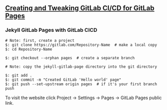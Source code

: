 ## [Creating and Tweaking GitLab CI/CD for GitLab Pages](https://docs.gitlab.com/ee/user/project/pages/getting_started_part_four.html)

### Jekyll GitLab Pages with GitLab CICD

```
# Note: first, create a project
$: git clone https://gitlab.com/Repository-Name  # make a local copy
$: cd Repository-Name

$: git checkout --orphan pages  # create a separate branch

# Note: copy the jekyll-gitlab-page directory into the git directory

$: git add .
$: git commit -m "Created GitLab 'Hello world' page"
$: git push --set-upstream origin pages  # if it's your first branch push
```

To visit the website click Project -> Settings -> Pages -> GitLab Pages public link.  
